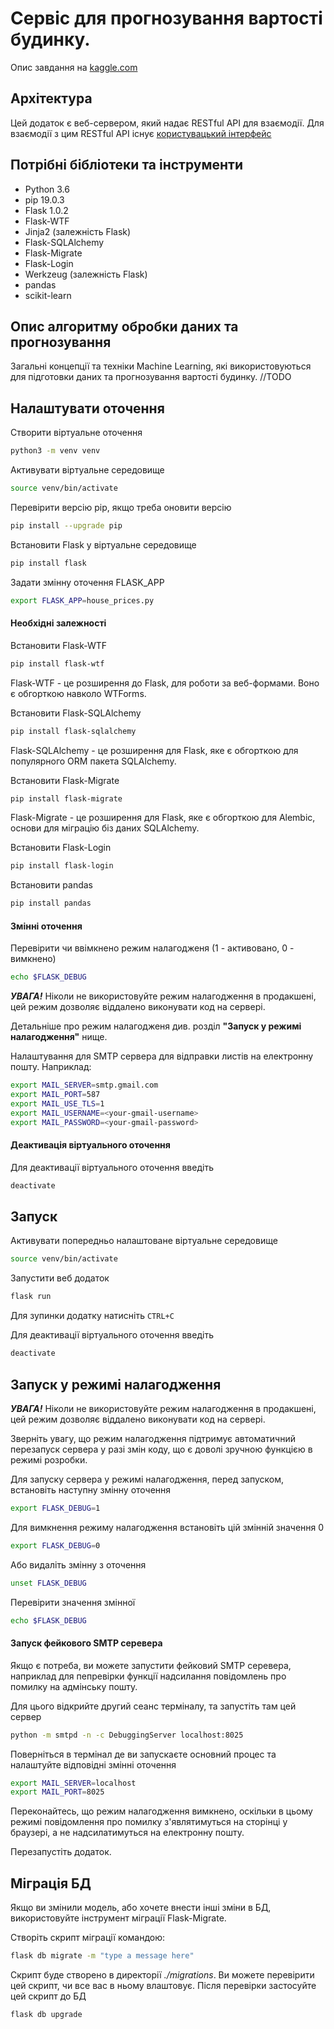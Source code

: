 # Сервіс для прогнозування вартості будинку.

Опис завдання на [kaggle.com](https://www.kaggle.com/c/house-prices-advanced-regression-techniques)

## Архітектура

Цей додаток є веб-сервером, який надає RESTful API для взаємодії.
Для взаємодії з цим RESTful API існує [користувацький інтерфейс](https://github.com/bartoshyk/house-prices-ui)

## Потрібні бібліотеки та інструменти

* Python 3.6
* pip 19.0.3
* Flask 1.0.2
* Flask-WTF
* Jinja2 (залежність Flask)
* Flask-SQLAlchemy
* Flask-Migrate
* Flask-Login
* Werkzeug (залежність Flask)
* pandas
* scikit-learn

## Опис алгоритму обробки даних та прогнозування

Загальні концепції та техніки Machine Learning, які використовуються для підготовки даних та прогнозування вартості будинку.
//TODO

## Налаштувати оточення

Створити віртуальне оточення
```sh
python3 -m venv venv
```

Активувати віртуальне середовище
```sh
source venv/bin/activate
```

Перевірити версію pip, якщо треба оновити версію
```sh
pip install --upgrade pip
```

Встановити Flask у віртуальне середовище
```sh
pip install flask
```

Задати змінну оточення FLASK_APP
```sh
export FLASK_APP=house_prices.py
```
#### Необхідні залежності

Встановити Flask-WTF
```sh
pip install flask-wtf
```
Flask-WTF - це розширення до Flask, для роботи за веб-формами. 
Воно є обгорткою навколо WTForms.

Встановити Flask-SQLAlchemy
```sh
pip install flask-sqlalchemy
```
Flask-SQLAlchemy - це розширення для Flask, 
яке є обгорткою для популярного ORM пакета SQLAlchemy.

Встановити Flask-Migrate
```sh
pip install flask-migrate
```
Flask-Migrate - це розширення для Flask, 
яке є обгорткою для Alembic, основи для міграцію біз даних SQLAlchemy.

Встановити Flask-Login
```sh
pip install flask-login
```

Встановити pandas
```sh
pip install pandas
```

#### Змінні оточення

Перевірити чи ввімкнено режим налагодженя (1 - активовано, 0 - вимкнено)
```sh
echo $FLASK_DEBUG
```

***УВАГА!*** Ніколи не використовуйте режим налагодження в продакшені, цей режим дозволяє віддалено виконувати код на сервері. 

Детальніше про режим налагодженя див. розділ **"Запуск у режимі налагодження"** нище.

Налаштування для SMTP сервера для відправки листів на електронну пошту. Наприклад:
```sh
export MAIL_SERVER=smtp.gmail.com
export MAIL_PORT=587
export MAIL_USE_TLS=1
export MAIL_USERNAME=<your-gmail-username>
export MAIL_PASSWORD=<your-gmail-password>
```

#### Деактивація віртуального оточення

Для деактивації віртуального оточення введіть
```sh
deactivate
```

## Запуск

Активувати попередньо налаштоване віртуальне середовище
```sh
source venv/bin/activate
```

Запустити веб додаток
```sh
flask run
```

Для зупинки додатку натисніть `CTRL+C`

Для деактивації віртуального оточення введіть
```sh
deactivate
```

## Запуск у режимі налагодження

***УВАГА!*** Ніколи не використовуйте режим налагодження в продакшені, цей режим дозволяє віддалено виконувати код на сервері.

Зверніть увагу, що режим налагодження підтримує автоматичний перезапуск сервера у разі змін коду, 
що є доволі зручною функцією в режимі розробки.

Для запуску сервера у режимі налагодження, перед запуском, встановіть наступну змінну оточення
```sh
export FLASK_DEBUG=1
```

Для вимкнення режиму налагодження встановіть цій змінній значення 0
```sh
export FLASK_DEBUG=0
```

Або видаліть змінну з оточення
```sh
unset FLASK_DEBUG
```

Перевірити значення змінної
```sh
echo $FLASK_DEBUG
```

#### Запуск фейкового SMTP серевера

Якщо є потреба, ви можете запустити фейковий SMTP серевера, 
наприклад для пепревірки функції надсилання повідомлень про помилку на адмінську пошту. 

Для цього відкрийте другий сеанс терміналу, та запустіть там цей сервер
```sh
python -m smtpd -n -c DebuggingServer localhost:8025
```

Поверніться в термінал де ви запускаєте основний процес та налаштуйте відповідні змінні оточення
```sh
export MAIL_SERVER=localhost
export MAIL_PORT=8025
```

Переконайтесь, що режим налагодження вимкнено, оскільки в цьому режимі 
повідомлення про помилку з'являтимуться на сторінці у браузері, 
а не надсилатимуться на електронну пошту.

Перезапустіть додаток.

## Міграція БД

Якщо ви змінили модель, або хочете внести інші зміни в БД, 
використовуйте інструмент міграції Flask-Migrate.

Створіть скрипт міграції командою:
```sh
flask db migrate -m "type a message here"
```

 Скрипт буде створено в директорії *./migrations*. 
 Ви можете перевірити цей скрипт, чи все вас в ньому влаштовує. 
 Після перевірки застосуйте цей скрипт до БД
 ```sh
flask db upgrade
```

